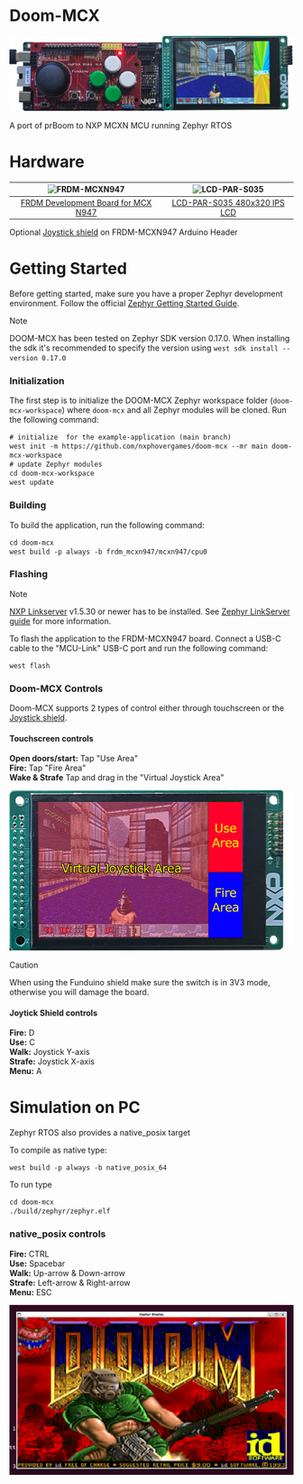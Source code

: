 # Doom-MCX

![MCX-Doom](assets/doom_mcx.jpg)

A port of prBoom to NXP MCXN MCU running Zephyr RTOS

# Hardware

![FRDM-MCXN947](assets/FRDM-MCXN947-TOP.avif) | ![LCD-PAR-S035](assets/LCD-PAR-S035-TOP.avif)
:-------------------------:|:-------------------------:
[FRDM Development Board for MCX N947](https://www.nxp.com/design/design-center/development-boards-and-designs/general-purpose-mcus/frdm-development-board-for-mcx-n94-n54-mcus:FRDM-MCXN947)  |  [LCD-PAR-S035 480x320 IPS LCD](https://www.nxp.com/design/design-center/development-boards-and-designs/general-purpose-mcus/3-5-480x320-ips-tft-lcd-module:LCD-PAR-S035)

Optional [Joystick shield](https://duckduckgo.com/?t=h_&q=funduino+board+joystick+shield&ia=web) on FRDM-MCXN947 Arduino Header


# Getting Started

Before getting started, make sure you have a proper Zephyr development
environment. Follow the official
[Zephyr Getting Started Guide](https://docs.zephyrproject.org/latest/getting_started/index.html).

> [!NOTE]  
> DOOM-MCX has been tested on Zephyr SDK version 0.17.0. When installing the sdk it's recommended to specify the version using `west sdk install --version 0.17.0`

### Initialization

The first step is to initialize the DOOM-MCX Zephyr workspace folder (``doom-mcx-workspace``) where ``doom-mcx`` and all Zephyr modules will be cloned. Run the following
command:

```shell
# initialize  for the example-application (main branch)
west init -m https://github.com/nxphovergames/doom-mcx --mr main doom-mcx-workspace
# update Zephyr modules
cd doom-mcx-workspace
west update
```

### Building

To build the application, run the following command:

```shell
cd doom-mcx
west build -p always -b frdm_mcxn947/mcxn947/cpu0
```

### Flashing

> [!NOTE]  
> [NXP Linkserver](https://www.nxp.com/design/design-center/software/development-software/mcuxpresso-software-and-tools-/linkserver-for-microcontrollers:LINKERSERVER) v1.5.30 or newer has to be installed. See [Zephyr LinkServer guide](https://docs.zephyrproject.org/latest/develop/flash_debug/host-tools.html#linkserver-debug-host-tools) for more information.

To flash the application to the FRDM-MCXN947 board. Connect a USB-C cable to the "MCU-Link" USB-C port and run the following command:

```shell
west flash
```

### Doom-MCX Controls

Doom-MCX supports 2 types of control either through touchscreen or the [Joystick shield](https://duckduckgo.com/?t=h_&q=funduino+board+joystick+shield&ia=web).

#### Touchscreen controls
**Open doors/start:** Tap "Use Area"  
**Fire:** Tap "Fire Area"  
**Wake & Strafe** Tap and drag in the "Virtual Joystick Area"

![Doom-MXC Touch screen layout](assets/doom_mcx_touch_screen_layout.jpg)

> [!CAUTION]  
> When using the Funduino shield make sure the switch is in 3V3 mode, otherwise you will damage the board.

#### Joytick Shield controls
**Fire:** D  
**Use:** C  
**Walk:** Joystick Y-axis  
**Strafe:** Joystick X-axis  
**Menu:** A

# Simulation on PC

Zephyr RTOS also provides a native_posix target

To compile as native type:
```shell
west build -p always -b native_posix_64
```

To run type
```shell
cd doom-mcx
./build/zephyr/zephyr.elf
```

### native_posix controls
**Fire:** CTRL  
**Use:** Spacebar  
**Walk:** Up-arrow & Down-arrow  
**Strafe:** Left-arrow & Right-arrow  
**Menu:** ESC

![MCX-Doom Native](assets/mcx_doom_zephyr_native_posix.png)